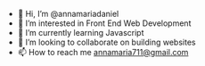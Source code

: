 - 👋 Hi, I’m @annamariadaniel
- 👀 I’m interested in Front End Web Development
- 🌱 I’m currently learning Javascript
- 💞️ I’m looking to collaborate on building websites
- 📫 How to reach me annamaria711@gmail.com

<!---
annamariadaniel/annamariadaniel is a ✨ special ✨ repository because its `README.md` (this file) appears on your GitHub profile.
You can click the Preview link to take a look at your changes.
--->
